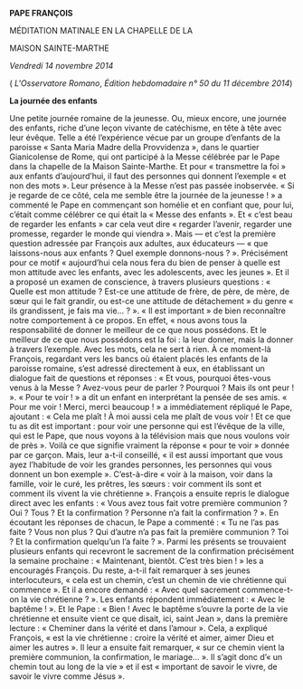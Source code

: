 **PAPE FRANÇOIS**

MÉDITATION MATINALE EN LA CHAPELLE DE LA

MAISON SAINTE-MARTHE

*Vendredi 14 novembre 2014*

( *L'Osservatore Romano*, *Édition hebdomadaire n° 50 du 11 décembre 2014*)

**La journée des enfants**

Une petite journée romaine de la jeunesse. Ou, mieux encore, une journée des enfants, riche d’une leçon vivante de catéchisme, en tête à tête avec leur évêque. Telle a été l’expérience vécue par un groupe d’enfants de la paroisse « Santa Maria Madre della Provvidenza », dans le quartier Gianicolense de Rome, qui ont participé à la Messe célébrée par le Pape dans la chapelle de la Maison Sainte-Marthe. Et pour « transmettre la foi » aux enfants d’aujourd’hui, il faut des personnes qui donnent l’exemple « et non des mots ». Leur présence à la Messe n’est pas passée inobservée. « Si je regarde de ce côté, cela me semble être la journée de la jeunesse ! » a commenté le Pape en commençant son homélie et en confiant que, pour lui, c’était comme célébrer ce qui était la « Messe des enfants ». Et « c’est beau de regarder les enfants » car cela veut dire « regarder l’avenir, regarder une promesse, regarder le monde qui viendra ». Mais — et c’est la première question adressée par François aux adultes, aux éducateurs — « que laissons-nous aux enfants ? Quel exemple donnons-nous ? ». Précisément pour ce motif « aujourd’hui cela nous fera du bien de penser à quelle est mon attitude avec les enfants, avec les adolescents, avec les jeunes ». Et il a proposé un examen de conscience, à travers plusieurs questions : « Quelle est mon attitude ? Est-ce une attitude de frère, de père, de mère, de sœur qui le fait grandir, ou est-ce une attitude de détachement » du genre « ils grandissent, je fais ma vie... ? ». « Il est important » de bien reconnaître notre comportement à ce propos. En effet, « nous avons tous la responsabilité de donner le meilleur de ce que nous possédons. Et le meilleur de ce que nous possédons est la foi : la leur donner, mais la donner à travers l’exemple. Avec les mots, cela ne sert à rien. À ce moment-là François, regardant vers les bancs où étaient placés les enfants de la paroisse romaine, s’est adressé directement à eux, en établissant un dialogue fait de questions et réponses : « Et vous, pourquoi êtes-vous venus à la Messe ? Avez-vous peur de parler ? Pourquoi ? Mais ils ont peur ! ». « Pour te voir ! » a dit un enfant en interprétant la pensée de ses amis. « Pour me voir ! Merci, merci beaucoup ! » a immédiatement répliqué le Pape, ajoutant : « Cela me plaît ! À moi aussi cela me plaît de vous voir ! Et ce que tu as dit est important : pour voir une personne qui est l’évêque de la ville, qui est le Pape, que nous voyons à la télévision mais que nous voulons voir de près ». Voilà ce que signifie vraiment la réponse « pour te voir » donnée par ce garçon. Mais, leur a-t-il conseillé, « il est aussi important que vous ayez l’habitude de voir les grandes personnes, les personnes qui vous donnent un bon exemple ». C’est-à-dire « voir à la maison, voir dans la famille, voir le curé, les prêtres, les sœurs : voir comment ils sont et comment ils vivent la vie chrétienne ». François a ensuite repris le dialogue direct avec les enfants : « Vous avez tous fait votre première communion ? Oui ? Tous ? Et la confirmation ? Personne n’a fait la confirmation ? ». En écoutant les réponses de chacun, le Pape a commenté : « Tu ne l’as pas faite ? Vous non plus ? Qui d’autre n’a pas fait la première communion ? Toi ? Et la confirmation quelqu’un l’a faite ? ». Parmi les présents se trouvaient plusieurs enfants qui recevront le sacrement de la confirmation précisément la semaine prochaine : « Maintenant, bientôt. C’est très bien ! » les a encouragés François. Du reste, a-t-il fait remarquer à ses jeunes interlocuteurs, « cela est un chemin, c’est un chemin de vie chrétienne qui commence ». Et il a encore demandé : « Avec quel sacrement commence-t-on la vie chrétienne ? ». Les enfants répondent immédiatement : « Avec le baptême ! ». Et le Pape : « Bien ! Avec le baptême s’ouvre la porte de la vie chrétienne et ensuite vient ce que disait, ici, saint Jean », dans la première lecture : « Cheminer dans la vérité et dans l’amour ». Cela, a expliqué François, « est la vie chrétienne : croire la vérité et aimer, aimer Dieu et aimer les autres ». Il leur a ensuite fait remarquer, « sur ce chemin vient la première communion, la confirmation, le mariage... ». Il s’agit donc d’« un chemin tout au long de la vie » et il est « important de savoir le vivre, de savoir le vivre comme Jésus ».